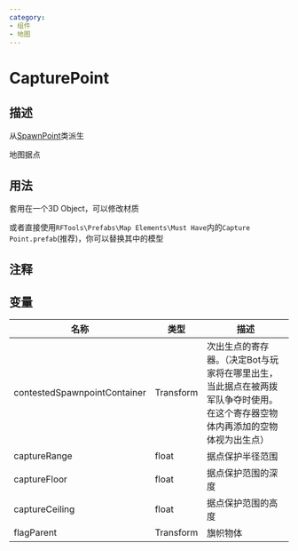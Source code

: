 ```yaml
---
category: 
- 组件
- 地图
---
```

# CapturePoint
## 描述
从[SpawnPoint](./SpawnPoint.md)类派生

地图据点

## 用法

套用在一个3D Object，可以修改材质

或者直接使用`RFTools\Prefabs\Map Elements\Must Have`内的`Capture Point.prefab`(推荐)，你可以替换其中的模型

## 注释

## 变量
| 名称 | 类型 | 描述 |
| ----------- | ----------- | ----------- |
| contestedSpawnpointContainer | Transform | 次出生点的寄存器。（决定Bot与玩家将在哪里出生，当此据点在被两拨军队争夺时使用。在这个寄存器空物体内再添加的空物体视为出生点） |  
| captureRange  | float | 据点保护半径范围 |  
| captureFloor  | float | 据点保护范围的深度 |  
| captureCeiling  | float | 据点保护范围的高度 |  
| flagParent | Transform | 旗帜物体 |  
